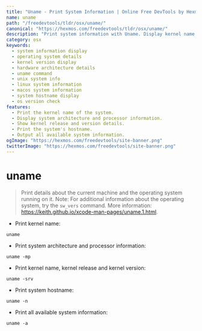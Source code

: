 ```yaml
---
title: "Uname - Print System Information | Online Free DevTools by Hexmos"
name: uname
path: "/freedevtools/tldr/osx/uname/"
canonical: "https://hexmos.com/freedevtools/tldr/osx/uname/"
description: "Print system information with Uname. Display kernel name, operating system version, and hardware architecture details. Free online tool, no registration required."
category: osx
keywords:
  - system information display
  - operating system details
  - kernel version display
  - hardware architecture details
  - uname command
  - unix system info
  - linux system information
  - macos system information
  - system hostname display
  - os version check
features:
  - Print the kernel name of the system.
  - Display system architecture and processor information.
  - Show kernel release and version details.
  - Print the system's hostname.
  - Output all available system information.
ogImage: "https://hexmos.com/freedevtools/site-banner.png"
twitterImage: "https://hexmos.com/freedevtools/site-banner.png"
---
```


# uname

> Print details about the current machine and the operating system running on it.
> Note: For additional information about the operating system, try the `sw_vers` command.
> More information: <https://keith.github.io/xcode-man-pages/uname.1.html>.

- Print kernel name:

`uname`

- Print system architecture and processor information:

`uname -mp`

- Print kernel name, kernel release and kernel version:

`uname -srv`

- Print system hostname:

`uname -n`

- Print all available system information:

`uname -a`

